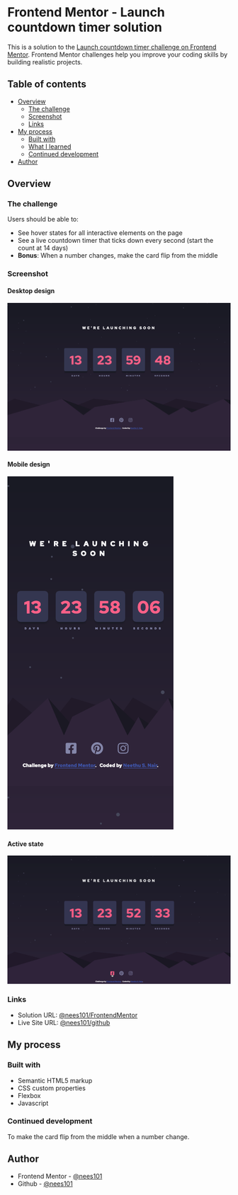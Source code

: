 # Frontend Mentor - Launch countdown timer solution

This is a solution to the [Launch countdown timer challenge on Frontend Mentor](https://www.frontendmentor.io/challenges/launch-countdown-timer-N0XkGfyz-). Frontend Mentor challenges help you improve your coding skills by building realistic projects.

## Table of contents

- [Overview](#overview)
  - [The challenge](#the-challenge)
  - [Screenshot](#screenshot)
  - [Links](#links)
- [My process](#my-process)
  - [Built with](#built-with)
  - [What I learned](#what-i-learned)
  - [Continued development](#continued-development)
- [Author](#author)


## Overview

### The challenge

Users should be able to:

- See hover states for all interactive elements on the page
- See a live countdown timer that ticks down every second (start the count at 14 days)
- **Bonus**: When a number changes, make the card flip from the middle

### Screenshot

#### Desktop design
![](./FinalDesignScreenshots/Desktop-design.png)

#### Mobile design
![](./FinalDesignScreenshots/Mobile-design.png)

#### Active state
![](./FinalDesignScreenshots/Active-state.png)

### Links

- Solution URL: [@nees101/FrontendMentor](https://your-solution-url.com)
- Live Site URL: [@nees101/github](https://your-live-site-url.com)

## My process

### Built with

- Semantic HTML5 markup
- CSS custom properties
- Flexbox
- Javascript

### Continued development
To make the card flip from the middle when a number change.

## Author

- Frontend Mentor - [@nees101](https://www.frontendmentor.io/profile/nees101)
- Github - [@nees101](https://www.github.com/nees101)

